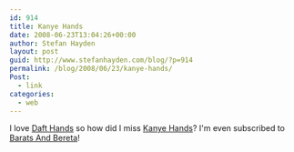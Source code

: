 ```yaml
---
id: 914
title: Kanye Hands
date: 2008-06-23T13:04:26+00:00
author: Stefan Hayden
layout: post
guid: http://www.stefanhayden.com/blog/?p=914
permalink: /blog/2008/06/23/kanye-hands/
Post:
  - link
categories:
  - web
---
```

I love <a href="http://www.youtube.com/watch?v=K2cYWfq--Nw">Daft Hands</a> so how did I miss <a href="http://www.youtube.com/watch?v=VpBDqtUEWcM">Kanye Hands</a>? I'm even subscribed to <a href="http://www.youtube.com/user/BaratsAndBereta">Barats And Bereta</a>!

<object width="425" height="344"><param name="movie" value="http://www.youtube.com/v/VpBDqtUEWcM&hl=en"></param><embed src="http://www.youtube.com/v/VpBDqtUEWcM&hl=en" type="application/x-shockwave-flash" width="425" height="344"></embed></object>